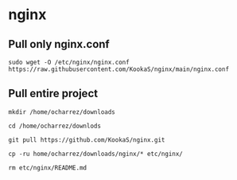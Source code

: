 # nginx

## Pull only nginx.conf

    sudo wget -O /etc/nginx/nginx.conf https://raw.githubusercontent.com/KookaS/nginx/main/nginx.conf
    
## Pull entire project

    mkdir /home/ocharrez/downloads
    
    cd /home/ocharrez/downlods
    
    git pull https://github.com/KookaS/nginx.git
    
    cp -ru home/ocharrez/downloads/nginx/* etc/nginx/
    
    rm etc/nginx/README.md
